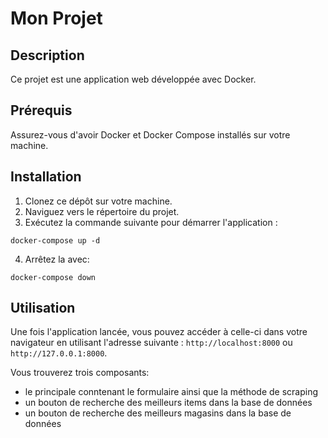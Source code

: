 # Mon Projet

## Description
Ce projet est une application web développée avec Docker.

## Prérequis
Assurez-vous d'avoir Docker et Docker Compose installés sur votre machine.

## Installation
1. Clonez ce dépôt sur votre machine.
2. Naviguez vers le répertoire du projet.
3. Exécutez la commande suivante pour démarrer l'application :
  ```shell
  docker-compose up -d
  ```
4. Arrêtez la avec:
  ```shell
  docker-compose down
  ```

## Utilisation
Une fois l'application lancée, vous pouvez accéder à celle-ci dans votre navigateur en utilisant l'adresse suivante : `http://localhost:8000` ou `http://127.0.0.1:8000`.

Vous trouverez trois composants:
- le principale conntenant le formulaire ainsi que la méthode de scraping
- un bouton de recherche des meilleurs items dans la base de données
- un bouton de recherche des meilleurs magasins dans la base de données

